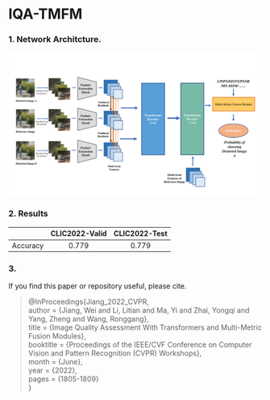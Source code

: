 # IQA-TMFM
### 1. Network Architcture.
![image](figures/network.png)
### 2. Results

| | CLIC2022-Valid | CLIC2022-Test |
| :------: | :-----:| :-----:|
|Accuracy| 0.779 | 0.779 |
### 3. 
If you find this paper or repository useful, please cite.
> @InProceedings{Jiang_2022_CVPR,  
>    author    = {Jiang, Wei and Li, Litian and Ma, Yi and Zhai, Yongqi and Yang, Zheng and Wang, Ronggang},      
>    title     = {Image Quality Assessment With Transformers and Multi-Metric Fusion Modules},  
>    booktitle = {Proceedings of the IEEE/CVF Conference on Computer Vision and Pattern Recognition (CVPR) Workshops},   
>    month     = {June},  
>    year      = {2022},  
>    pages     = {1805-1809}  
> }
